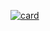 [![card](https://github-readme-stats.vercel.app/api?username=Planctor&theme=default)](https://github.com/Planctor/)

